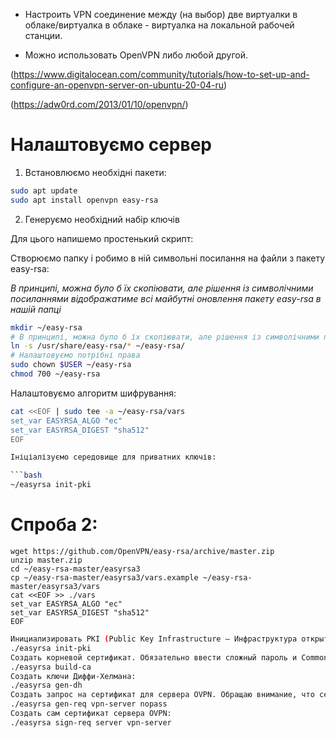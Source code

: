 * Настроить VPN соединение между (на выбор) две виртуалки в облаке/виртуалка в облаке - виртуалка на локальной рабочей станции.

* Можно использовать OpenVPN либо любой другой.

(https://www.digitalocean.com/community/tutorials/how-to-set-up-and-configure-an-openvpn-server-on-ubuntu-20-04-ru)

(https://adw0rd.com/2013/01/10/openvpn/)

# Налаштовуємо сервер

1. Встановлюємо необхідні пакети:

```bash
sudo apt update
sudo apt install openvpn easy-rsa
```

2. Генеруємо необхідний набір ключів

Для цього напишемо простенький скрипт:


Створюємо папку і робимо в ній символьні посилання на файли з пакету easy-rsa:

*В принципі, можна було б їх скопіювати, але рішення із символічними посиланнями відображатиме всі майбутні оновлення пакету easy-rsa в нашій папці*

```bash
mkdir ~/easy-rsa
# В принципі, можна було б їх скопіювати, але рішення із символічними посиланнями відображатиме всі майбутні оновлення пакету easy-rsa в нашій папці
ln -s /usr/share/easy-rsa/* ~/easy-rsa/
# Налаштовуємо потрібні права
sudo chown $USER ~/easy-rsa
chmod 700 ~/easy-rsa
```

Налаштовуємо алгоритм шифрування:

```bash
cat <<EOF | sudo tee -a ~/easy-rsa/vars
set_var EASYRSA_ALGO "ec"
set_var EASYRSA_DIGEST "sha512"
EOF

Ініціалізуємо середовище для приватних ключів:

```bash
~/easyrsa init-pki
```

# Спроба 2:
```
wget https://github.com/OpenVPN/easy-rsa/archive/master.zip
unzip master.zip
cd ~/easy-rsa-master/easyrsa3
cp ~/easy-rsa-master/easyrsa3/vars.example ~/easy-rsa-master/easyrsa3/vars
cat <<EOF >> ./vars
set_var EASYRSA_ALGO "ec"
set_var EASYRSA_DIGEST "sha512"
EOF
```

```bash
Инициализировать PKI (Public Key Infrastructure — Инфраструктура открытых ключей):
./easyrsa init-pki
Создать корневой сертификат. Обязательно ввести сложный пароль и Common Name сервера, например my vpn server:
./easyrsa build-ca
Создать ключи Диффи-Хелмана:
./easyrsa gen-dh
Создать запрос на сертификат для сервера OVPN. Обращаю внимание, что сертификат будет незапаролен (параметр nopass), иначе при каждом старте OpenVPN будет запрашивать этот пароль:
./easyrsa gen-req vpn-server nopass
Создать сам сертификат сервера OVPN:
./easyrsa sign-req server vpn-server
```
